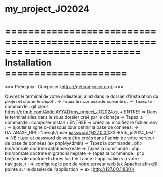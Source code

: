 ﻿# my_project_JO2024

=======================================================
==================== Installation =====================
=======================================================
=== Prérequis : Composer (https://getcomposer.org/) ===

Ouvrez le terminal de votre ordinateur, allez dans le dossier d'installation du projet et cloner le dépôt :
=> Tapez les commande suivantes :
=> Tapez la commande : git clone https://github.com/AbdelAYYADI/my_project_JO2024.git + ENTREE
=> Dans le terminal allez dans le sous dossier créé par le clonage
=> Tapez la commande : composer install + ENTREE
=> créez ou modifiez le fichier .env :
 	=> ajouter la ligne ci-dessous pour définir la base de données:
 	=> DATABASE_URL="mysql://user:password@127.0.0.1:3306/db_jo2024_test"
 	=> NB : user et password doivent être créés dans l'admin de votre serveur de base de données (ex phpMyAdmin)
=> Tapez la commande : php bin/console doctrine:database:create
=> Tapez la commande : php bin/console doctrine:migrations:migrate
=> Tapez la commande : php bin/console doctrine:fixtures:load
=> Lancez l'application via votre navigateur :
 	=> configurez le port de votre serveur web (ex Apache) afin q'il pointe sur le dossier de l'application
 	=> ex : http://127.0.0.1:8001/

